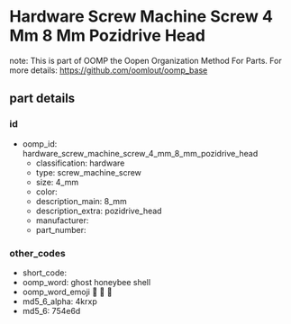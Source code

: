 # Hardware Screw Machine Screw 4 Mm 8 Mm Pozidrive Head  

note: This is part of OOMP the Oopen Organization Method For Parts. For more details: https://github.com/oomlout/oomp_base

##  part details





### id
* oomp_id: hardware_screw_machine_screw_4_mm_8_mm_pozidrive_head
  * classification: hardware
  * type: screw_machine_screw
  * size: 4_mm
  * color: 
  * description_main: 8_mm
  * description_extra: pozidrive_head
  * manufacturer: 
  * part_number: 

### other_codes
* short_code: 
* oomp_word: ghost honeybee shell
* oomp_word_emoji :ghost: :honeybee: :shell:
* md5_6_alpha: 4krxp
* md5_6: 754e6d
